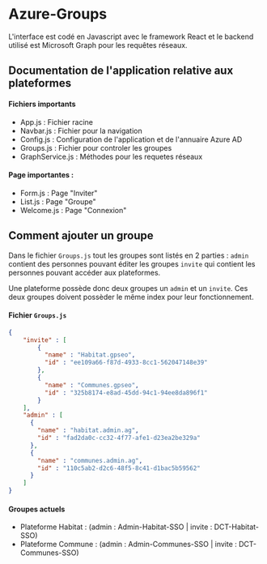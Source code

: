 # Azure-Groups

L'interface est codé en Javascript avec le framework React et le backend utilisé est Microsoft Graph pour les requêtes réseaux.

## Documentation de l'application relative aux plateformes

#### Fichiers importants
- App.js : Fichier racine
- Navbar.js : Fichier pour la navigation
- Config.js : Configuration de l'application et de l'annuaire Azure AD
- Groups.js : Fichier pour controler les groupes
- GraphService.js : Méthodes pour les requetes réseaux

#### Page importantes :
- Form.js : Page "Inviter"
- List.js : Page "Groupe"
- Welcome.js : Page "Connexion"

## Comment ajouter un groupe

Dans le fichier `Groups.js` tout les groupes sont listés en 2 parties :
`admin` contient des personnes pouvant éditer les groupes `invite` qui contient les personnes pouvant accéder aux plateformes.

Une plateforme possède donc deux groupes un `admin` et un `invite`. Ces deux groupes doivent possèder le même index pour leur fonctionnement.

#### Fichier `Groups.js`
```json
{
    "invite" : [
        {
          "name" : "Habitat.gpseo",
          "id" : "ee109a66-f87d-4933-8cc1-562047148e39"
        },
        {
          "name" : "Communes.gpseo",
          "id" : "325b8174-e8ad-45dd-94c1-94ee8da896f1"
        }
    ],
    "admin" : [
      {
        "name" : "habitat.admin.ag",
        "id" : "fad2da0c-cc32-4f77-afe1-d23ea2be329a"
      },
      {
        "name" : "communes.admin.ag",
        "id" : "110c5ab2-d2c6-48f5-8c41-d1bac5b59562"
      }
    ]
}
```

#### Groupes actuels

- Plateforme Habitat : (admin : Admin-Habitat-SSO | invite : DCT-Habitat-SSO)
- Plateforme Commune : (admin : Admin-Communes-SSO | invite : DCT-Communes-SSO) 
